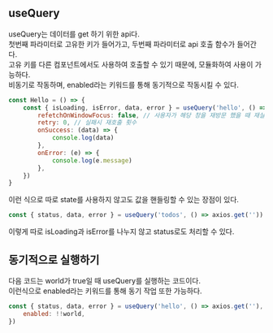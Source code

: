 ## useQuery

useQuery는 데이터를 get 하기 위한 api다.  
첫번째 파라미터로 고유한 키가 들어가고, 두번째 파라미터로 api 호출 함수가 들어간다.  
고유 키를 다른 컴포넌트에서도 사용하여 호출할 수 있기 때문에, 모듈화하여 사용이 가능하다.  
비동기로 작동하며, enabled라는 키워드를 통해 동기적으로 작동시킬 수 있다.

```js
const Hello = () => {
	const { isLoading, isError, data, error } = useQuery('hello', () => axios.get(''), {
		refetchOnWindowFocus: false, // 사용자가 해당 창을 재방문 했을 때 재실행 여부
		retry: 0, // 실패시 재호출 횟수
		onSuccess: (data) => {
			console.log(data)
		},
		onError: (e) => {
			console.log(e.message)
		},
	})
}
```

이런 식으로 따로 state를 사용하지 않고도 값을 핸들링할 수 있는 장점이 있다.

```js
const { status, data, error } = useQuery('todos', () => axios.get(''))
```

이렇게 따로 isLoading과 isError를 나누지 않고 status로도 처리할 수 있다.

## 동기적으로 실행하기

다음 코드는 world가 true일 때 useQuery를 실행하는 코드이다.  
이런식으로 enabled라는 키워드를 통해 동기 작업 또한 가능하다.

```js
const { status, data, error } = useQuery('hello', () => axios.get(''), {
	enabled: !!world,
})
```
